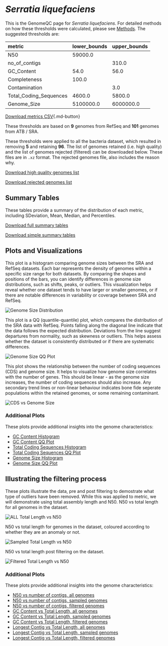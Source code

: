 # *Serratia liquefaciens*

This is the GenomeQC page for *Serratia liquefaciens*. For detailed methods on how these thresholds were calculated, please see [Methods](../../methods.md).
The suggested thresholds are: 

| metric                 | lower_bounds   | upper_bounds   |
|:-----------------------|:---------------|:---------------|
| N50                    | 59000.0        |                |
| no_of_contigs          |                | 310.0          |
| GC_Content             | 54.0           | 56.0           |
| Completeness           | 100.0          |                |
| Contamination          |                | 3.0            |
| Total_Coding_Sequences | 4600.0         | 5800.0         |
| Genome_Size            | 5100000.0      | 6000000.0      |

[Download metrics CSV](Serratia_liquefaciens_metrics.csv){.md-button}


These thresholds are based on **9** genomes from RefSeq and **101** genomes from ATB / SRA.

These thresholds were applied to all the bacteria dataset, which resulted in removing **5** and retaining **96**.
The list of genomes retained (i.e. high quality) and the list of genomes rejected (filtered) can be downloaded below. These files are in `.xz` format. The rejected genomes file, also includes the reason why.

[Download high quality genomes list](Serratia_liquefaciens_high_quality_genomes.csv.xz)


[Download rejected genomes list](Serratia_liquefaciens_filtered_out_genomes.csv.xz)



## Summary Tables
These tables provide a summary of the distribution of each metric, including SDeviation, Mean, Median, and Percentiles.

[Download full summary tables](summary.csv)

[Download simple summary tables](selected_summary.csv)

## Plots and Visualizations

This plot is a histogram comparing genome sizes between the SRA and RefSeq datasets. Each bar represents the density of genomes within a specific size range for both datasets. By comparing the shapes and positions of the bars, you can identify differences in genome size distributions, such as shifts, peaks, or outliers. This visualization helps reveal whether one dataset tends to have larger or smaller genomes, or if there are notable differences in variability or coverage between SRA and RefSeq.

![Genome Size Distribution](Genome_Size_refseq_histogram_kde.png)

This plot is a QQ (quantile-quantile) plot, which compares the distribution of the SRA data with RefSeq. Points falling along the diagonal line indicate that the data follows the expected distribution. Deviations from the line suggest departures from normality, such as skewness or outliers. This helps assess whether the dataset is consistently distributed or if there are systematic differences.

![Genome Size QQ Plot](Genome_Size_refseq_qqplot.png)

This plot shows the relationship between the number of coding sequences (CDS) and genome size. It helps to visualize how genome size correlates with the number of genes. This should be linear - as the genome size increases, the number of coding sequences should also increase. Any secondary trend lines or non-linear behaviour indicates bone fide seperate populations within the retained genomes, or some remaining contaminant. 

![CDS vs Genome Size](Serratia_liquefaciens_CDS_vs_Genome_Size.png)

### Additional Plots

These plots provide additional insights into the genome characteristics:

- [GC Content Histogram](GC_Content_refseq_histogram_kde.png)
- [GC Content QQ Plot](GC_Content_refseq_qqplot.png)
- [Total Coding Sequences Histogram](Total_Coding_Sequences_refseq_histogram_kde.png)
- [Total Coding Sequences QQ Plot](Total_Coding_Sequences_refseq_qqplot.png)
- [Genome Size Histogram](Genome_Size_refseq_histogram_kde.png)
- [Genome Size QQ Plot](Genome_Size_refseq_qqplot.png)
## Illustrating the filtering process
These plots illustrate the data, pre and post filtering to demostrate what type of outliers have been removed. While this was applied to metric, we will demonstrate using total assembly length and N50.
N50 vs total length for all genomes in the dataset.

![ALL Total Length vs N50](Serratia_liquefaciens_all_total_length_N50.png)

N50 vs total length for genomes in the dataset, coloured according to whether they are an anomaly or not.

![Sampled Total Length vs N50](Serratia_liquefaciens_sample_total_length_N50.png)

N50 vs total length post filtering on the dataset.

![Filtered Total Length vs N50](Serratia_liquefaciens_filt_total_length_N50.png)

### Additional Plots

These plots provide additional insights into the genome characteristics:

- [N50 vs number of contigs, all genomes](Serratia_liquefaciens_all_N50_number.png)
- [N50 vs number of contigs, sampled genomes](Serratia_liquefaciens_sample_N50_number.png)
- [N50 vs number of contigs, filtered genomes](Serratia_liquefaciens_filt_N50_number.png)
- [GC Content vs Total Length, all genomes](Serratia_liquefaciens_all_total_length_GC_Content.png)
- [GC Content vs Total Length, sampled genomes](Serratia_liquefaciens_sample_total_length_GC_Content.png)
- [GC Content vs Total Length, filtered genomes](Serratia_liquefaciens_filt_total_length_GC_Content.png)
- [Longest Contig vs Total Length, all genomes](Serratia_liquefaciens_all_total_length_longest.png)
- [Longest Contig vs Total Length, sampled genomes](Serratia_liquefaciens_sample_total_length_longest.png)
- [Longest Contig vs Total Length, filtered genomes](Serratia_liquefaciens_filt_total_length_longest.png)
